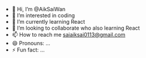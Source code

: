 - 👋 Hi, I’m @AikSaiWan
- 👀 I’m interested in coding
- 🌱 I’m currently learning React
- 💞️ I’m looking to collaborate who also learning React
- 📫 How to reach me saiaiksai0113@gmail.com
- 😄 Pronouns: ...
- ⚡ Fun fact: ...

<!---
AikSaiWan/AikSaiWan is a ✨ special ✨ repository because its `README.md` (this file) appears on your GitHub profile.
You can click the Preview link to take a look at your changes.
--->
